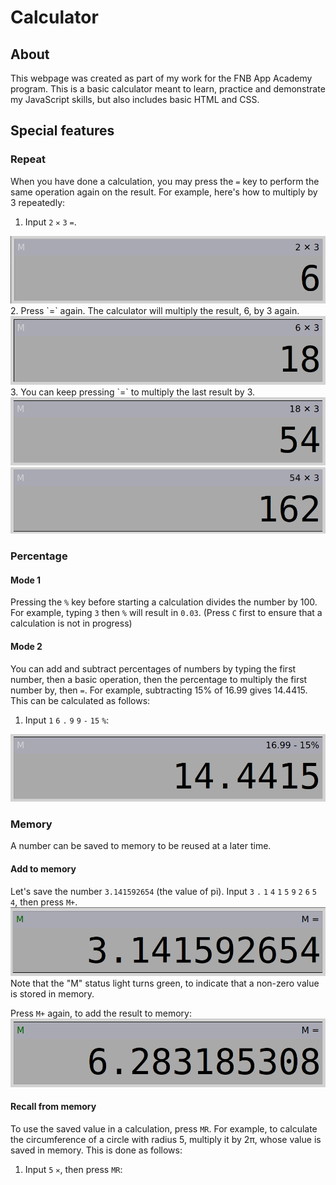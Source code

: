 # Calculator
## About
This webpage was created as part of my work for the FNB App Academy program. This is a basic calculator meant to learn, practice and demonstrate my JavaScript skills, but also includes basic HTML and CSS.
## Special features
### Repeat
When you have done a calculation, you may press the `=` key to perform the same operation again on the result. For example, here's how to multiply by 3 repeatedly:
1. Input `2` `✕` `3` `=`.
<img src="images/repeat-demo-1.png">
2. Press `=` again. The calculator will multiply the result, 6, by 3 again.
<img src="images/repeat-demo-2.png">
3. You can keep pressing `=` to multiply the last result by 3.
<img src="images/repeat-demo-3.png">
<img src="images/repeat-demo-4.png">

### Percentage
#### Mode 1
Pressing the `%` key before starting a calculation divides the number by 100. For example, typing `3` then `%` will result in `0.03`. (Press `C` first to ensure that a calculation is not in progress)
#### Mode 2
You can add and subtract percentages of numbers by typing the first number, then a basic operation, then the percentage to multiply the first number by, then `=`. For example, subtracting 15% of 16.99 gives 14.4415. This can be calculated as follows:
1. Input `1` `6` `.` `9` `9` `-` `15` `%`:
<img src="images/percentage-mode2-1.png">

### Memory
A number can be saved to memory to be reused at a later time. 
#### Add to memory
Let's save the number `3.141592654` (the value of pi).
Input `3` `.` `1` `4` `1` `5` `9` `2` `6` `5` `4`, then press `M+`.
<img src="images/memory-1.png">
Note that the "M" status light turns green, to indicate that a non-zero value is stored in memory.

Press `M+` again, to add the result to memory:
<img src="images/memory-2.png">

#### Recall from memory
To use the saved value in a calculation, press `MR`.
For example, to calculate the circumference of a circle with radius 5, multiply it by 2π, whose value is saved in memory. This is done as follows:
1. Input `5` `✕`, then press `MR`: